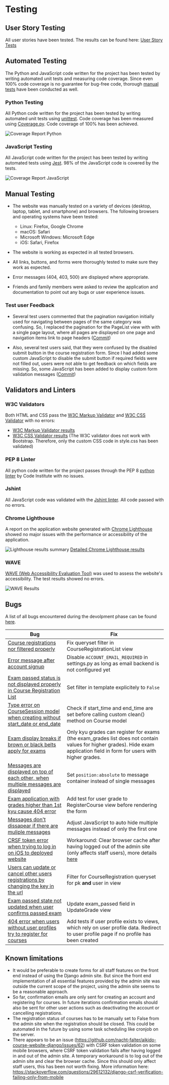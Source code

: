# Testing

## User Story Testing

All user stories have been tested. The results can be found here: [User Story Tests](USERSTORYS.md)

## Automated Testing

The Python and JavaScript code written for the project has been tested by writing automated unit tests and measuring code coverage. Since even 100% code coverage is no guarantee for bug-free code, thorough [manual tests](#manual-testing) have been conducted as well.

### Python Testing

All Python code written for the project has been tested by writing automated unit tests using [unittest](https://docs.python.org/3/library/unittest.html#module-unittest).
Code coverage has been measured using [Coverage.py](https://coverage.readthedocs.io/en/latest/#). Code coverage of 100% has been achieved.

![Coverage Report Python](media/testing/coverage_py_results.png)

### JavaScript Testing

All JavaScript code written for the project has been tested by writing automated tests using [Jest](https://jestjs.io/). 98% of the JavaScript code is covered by the tests.

![Coverage Report JavaScript](media/testing/coverage_js_results.png)

## Manual Testing

- The website was manually tested on a variety of devices (desktop, laptop, tablet, and smartphone) and browsers. The following browsers and operating systems have been tested:
  - Linux: Firefox, Google Chrome
  - macOS: Safari
  - Microsoft Windows: Microsoft Edge
  - iOS: Safari, Firefox

- The website is working as expected in all tested browsers.
- All links, buttons, and forms were thoroughly tested to make sure they work as expected.
- Error messages (404, 403, 500) are displayed where appropriate.
- Friends and family members were asked to review the application and documentation to point out any bugs or user experience issues.

### Test user Feedback

- Several test users commented that the pagination navigation initially used for navigating between pages of the same category was confusing. So, I replaced the pagination for the PageList view with with a single page layout, where all pages are displayed on one page and navigation items link to page headers ([Commit](https://github.com/nacht-falter/aikido-course-website-django/commit/78b37ed2a61220e4143944d32ce96af525027dda))

- Also, several test users said, that they were confused by the disabled submit button in the course registration form. Since I had added some custom JavaScript to disable the submit button if required fields were not filled out, users were not able to get feedback on which fields are missing. So, some JavaScript has been added to display custom form validation messages ([Commit](https://github.com/nacht-falter/aikido-course-website-django/commit/9952002618450a99b2bab63dff36bcb602cc7ca0))

## Validators and Linters

### W3C Validators

Both HTML and CSS pass the [W3C Markup Validator](https://validator.w3.org) and [W3C CSS Validator](https://jigsaw.w3.org/css-validator/) with no errors:
- [W3C Markup Validator results](https://validator.w3.org/nu/?doc=https%3A%2F%2Faikido-course-website-django-ddffe52bc952.herokuapp.com%2F) 
- [W3C CSS Validator results](https://jigsaw.w3.org/css-validator/validator?uri=https%3A%2F%2Fres.cloudinary.com%2Fdlbwcrs5v%2Fraw%2Fupload%2Fv1%2Fstatic%2Fcss%2Fstyle.6bea1ea32948.css&profile=css3svg&usermedium=all&warning=1&vextwarning=&lang=en) (The W3C validator does not work with Bootstrap. Therefore, only the custom CSS code in style.css has been validated)

### PEP 8 Linter

All python code written for the project passes through the PEP 8 [python linter](https://pep8ci.herokuapp.com/) by Code Institute with no issues.

### Jshint

All JavaScript code was validated with the [Jshint linter](https://jshint.com/). All code passed with no errors.
 
### Chrome Lighthouse

A report on the application website generated with [Chrome Lighthouse](https://developer.chrome.com/docs/lighthouse/) showed no major issues with the performance or accessibility of the application.

![Lighthouse results summary](media/testing/lighthouse_result_summary.png)
[Detailed Chrome Lighthouse results](media/testing/lighthouse_results.pdf)

### WAVE

[WAVE (Web Accessibility Evaluation Tool)](https://wave.webaim.org/) was used to assess the website's accessibility. The test results showed no errors.

![WAVE Results](media/testing/WAVE.png)


## Bugs

A list of all bugs encountered during the devolpment phase can be found [here](https://github.com/nacht-falter/aikido-course-website-django/issues?q=label%3ABUG+is%3Aclosed).

| Bug | Fix |
| ----------- | ----------- |
| [Course registrations nor filtered properly](https://github.com/nacht-falter/aikido-course-website-django/issues/48)  | Fix queryset filter in CourseRegistrationList view |
| [Error message after account signup](https://github.com/nacht-falter/aikido-course-website-django/issues/49) | Disable `ACCOUNT_EMAIL_REQUIRED` in settings.py as long as email backend is not configured yet |
| [Exam passed status is not displayed properly in Course Registration List](https://github.com/nacht-falter/aikido-course-website-django/issues/52) | Set filter in template explicitely to `False` |
| [Type error on CourseSession model when creating without start_date or end_date](https://github.com/nacht-falter/aikido-course-website-django/issues/53) | Check if start_time and end_time are set before calling custom clean() method on Course model |
| [Exam display breaks if brown or black belts apply for exams](https://github.com/nacht-falter/aikido-course-website-django/issues/54) | Only kyu grades can register for exams (the exam_grades list does not contain values for higher grades). Hide exam application field in form for users with higher grades. |
| [Messages are displayed on top of each other, when multiple messages are displayed](https://github.com/nacht-falter/aikido-course-website-django/issues/57) | Set `position:absolute` to message container instead of single messages |
| [Exam application with grades higher than 1st kyu cause 404 error](https://github.com/nacht-falter/aikido-course-website-django/issues/58) | Add test for user grade to RegisterCourse view before rendering the form |
| [Messages don't dissapear if there are muliple messages](https://github.com/nacht-falter/aikido-course-website-django/issues/59) | Adjust JavaScript to auto hide multiple messages instead of only the first one |
| [CRSF token error when trying to log in on iOS to deployed website](https://github.com/nacht-falter/aikido-course-website-django/issues/62) | Workaround: Clear browser cache after having logged out of the admin site (only affects staff users), more details [here](https://stackoverflow.com/questions/29612132/django-csrf-verification-failing-only-from-mobile) |
| [Users can update or cancel other users registrations by changing the key in the url](https://github.com/nacht-falter/aikido-course-website-django/issues/63) | Filter for CourseRegistration queryset for pk **and** user in view |
| [Exam passed state not updated when user confirms passed exam](https://github.com/nacht-falter/aikido-course-website-django/issues/64) | Update exam_passed field in UpdateGrade view |
| [404 error when users without user profiles try to register for courses](https://github.com/nacht-falter/aikido-course-website-django/issues/67) | Add tests if user profile exists to views, which rely on user profile data. Redirect to user profile page if no profile has been created |

## Known limitations

- It would be preferable to create forms for all staff features on the front end instead of using the Django admin site. But since the front end implementation of all essential features provided by the admin site was outside the current scope of the project, using the admin site seems to be a reasonable approach.
- So far, confirmation emails are only sent for creating an account and registering for courses. In future iterations confirmation emails should also be sent for other user actions such as deactivating the account or cancelling registrations.
- The registration status of courses has to be manually set to False from the admin site when the registration should be closed. This could be automated in the future by using some task scheduling like cronjob on the server.
- There appears to be an issue (https://github.com/nacht-falter/aikido-course-website-django/issues/62) with CSRF token validation on some mobile browsers, where CSRF token validation fails after having logged in and out of the admin site. A temporary workaround is to log out of the admin site and clear the browser cache. Since this should only affect staff users, this has been not worth fixing.  More information here: https://stackoverflow.com/questions/29612132/django-csrf-verification-failing-only-from-mobile
